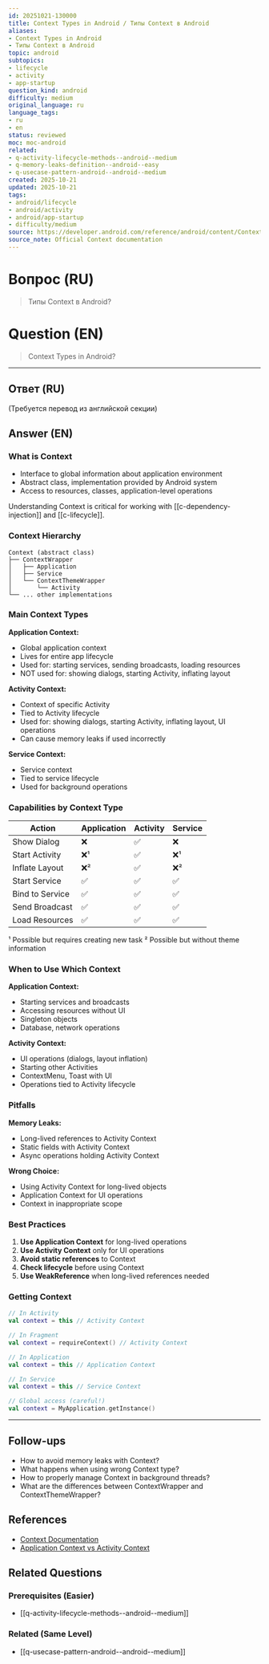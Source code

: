 ```yaml
---
id: 20251021-130000
title: Context Types in Android / Типы Context в Android
aliases:
- Context Types in Android
- Типы Context в Android
topic: android
subtopics:
- lifecycle
- activity
- app-startup
question_kind: android
difficulty: medium
original_language: ru
language_tags:
- ru
- en
status: reviewed
moc: moc-android
related:
- q-activity-lifecycle-methods--android--medium
- q-memory-leaks-definition--android--easy
- q-usecase-pattern-android--android--medium
created: 2025-10-21
updated: 2025-10-21
tags:
- android/lifecycle
- android/activity
- android/app-startup
- difficulty/medium
source: https://developer.android.com/reference/android/content/Context
source_note: Official Context documentation
---
```


# Вопрос (RU)
> Типы Context в Android?

# Question (EN)
> Context Types in Android?

---

## Ответ (RU)

(Требуется перевод из английской секции)

## Answer (EN)

### What is Context
- Interface to global information about application environment
- Abstract class, implementation provided by Android system
- Access to resources, classes, application-level operations

Understanding Context is critical for working with [[c-dependency-injection]] and [[c-lifecycle]].

### Context Hierarchy
```
Context (abstract class)
├── ContextWrapper
│   ├── Application
│   ├── Service
│   └── ContextThemeWrapper
│       └── Activity
└── ... other implementations
```

### Main Context Types

**Application Context:**
- Global application context
- Lives for entire app lifecycle
- Used for: starting services, sending broadcasts, loading resources
- NOT used for: showing dialogs, starting Activity, inflating layout

**Activity Context:**
- Context of specific Activity
- Tied to Activity lifecycle
- Used for: showing dialogs, starting Activity, inflating layout, UI operations
- Can cause memory leaks if used incorrectly

**Service Context:**
- Service context
- Tied to service lifecycle
- Used for background operations

### Capabilities by Context Type

| Action | Application | Activity | Service |
|--------|-------------|----------|---------|
| Show Dialog | ❌ | ✅ | ❌ |
| Start Activity | ❌¹ | ✅ | ❌¹ |
| Inflate Layout | ❌² | ✅ | ❌² |
| Start Service | ✅ | ✅ | ✅ |
| Bind to Service | ✅ | ✅ | ✅ |
| Send Broadcast | ✅ | ✅ | ✅ |
| Load Resources | ✅ | ✅ | ✅ |

¹ Possible but requires creating new task
² Possible but without theme information

### When to Use Which Context

**Application Context:**
- Starting services and broadcasts
- Accessing resources without UI
- Singleton objects
- Database, network operations

**Activity Context:**
- UI operations (dialogs, layout inflation)
- Starting other Activities
- ContextMenu, Toast with UI
- Operations tied to Activity lifecycle

### Pitfalls

**Memory Leaks:**
- Long-lived references to Activity Context
- Static fields with Activity Context
- Async operations holding Activity Context

**Wrong Choice:**
- Using Activity Context for long-lived objects
- Application Context for UI operations
- Context in inappropriate scope

### Best Practices

1. **Use Application Context** for long-lived operations
2. **Use Activity Context** only for UI operations
3. **Avoid static references** to Context
4. **Check lifecycle** before using Context
5. **Use WeakReference** when long-lived references needed

### Getting Context

```kotlin
// In Activity
val context = this // Activity Context

// In Fragment
val context = requireContext() // Activity Context

// In Application
val context = this // Application Context

// In Service
val context = this // Service Context

// Global access (careful!)
val context = MyApplication.getInstance()
```

---

## Follow-ups

- How to avoid memory leaks with Context?
- What happens when using wrong Context type?
- How to properly manage Context in background threads?
- What are the differences between ContextWrapper and ContextThemeWrapper?

## References

- [Context Documentation](https://developer.android.com/reference/android/content/Context)
- [Application Context vs Activity Context](https://developer.android.com/guide/components/activities/activity-lifecycle)

## Related Questions

### Prerequisites (Easier)
- [[q-activity-lifecycle-methods--android--medium]]

### Related (Same Level)
- [[q-usecase-pattern-android--android--medium]]
